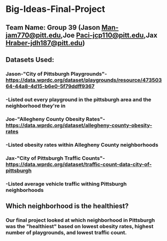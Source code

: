 # Big-Ideas-Final-Project
## Team Name: Group 39 (Jason Man-jam770@pitt.edu,Joe Paci-jcp110@pitt.edu,Jax Hraber-jdh187@pitt.edu)

## Datasets Used:
### Jason-"City of Pittsburgh Playgrounds"-https://data.wprdc.org/dataset/playgrounds/resource/47350364-44a8-4d15-b6e0-5f79ddff9367
 ### -Listed out every playground in the pittsburgh area and the neighborhood they're in
### Joe-"Allegheny County Obesity Rates"-https://data.wprdc.org/dataset/allegheny-county-obesity-rates
###  -Listed obesity rates within Allegheny County neighborhoods
### Jax-"City of Pittsburgh Traffic Counts"-https://data.wprdc.org/dataset/traffic-count-data-city-of-pittsburgh
 ### -Listed average vehicle traffic withing Pittsburgh neighborhoods
  
 ## Which neighborhood is the healthiest?
 ### Our final project looked at which neighborhood in Pittsburgh was the "healthiest" based on lowest obesity rates, highest number of playgrounds, and lowest traffic count.
 


